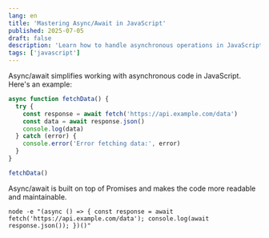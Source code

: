 ```yaml
---
lang: en
title: 'Mastering Async/Await in JavaScript'
published: 2025-07-05
draft: false
description: 'Learn how to handle asynchronous operations in JavaScript using async/await.'
tags: ['javascript']
---
```


Async/await simplifies working with asynchronous code in JavaScript. Here's an example:

```javascript
async function fetchData() {
  try {
    const response = await fetch('https://api.example.com/data')
    const data = await response.json()
    console.log(data)
  } catch (error) {
    console.error('Error fetching data:', error)
  }
}

fetchData()
```

Async/await is built on top of Promises and makes the code more readable and maintainable.

```shell title="Running Async/Await Example"
node -e "(async () => { const response = await fetch('https://api.example.com/data'); console.log(await response.json()); })()"
```
